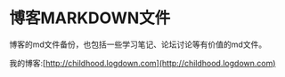 博客MARKDOWN文件
====
博客的md文件备份，也包括一些学习笔记、论坛讨论等有价值的md文件。


我的博客:[http://childhood.logdown.com](http://childhood.logdown.com)
